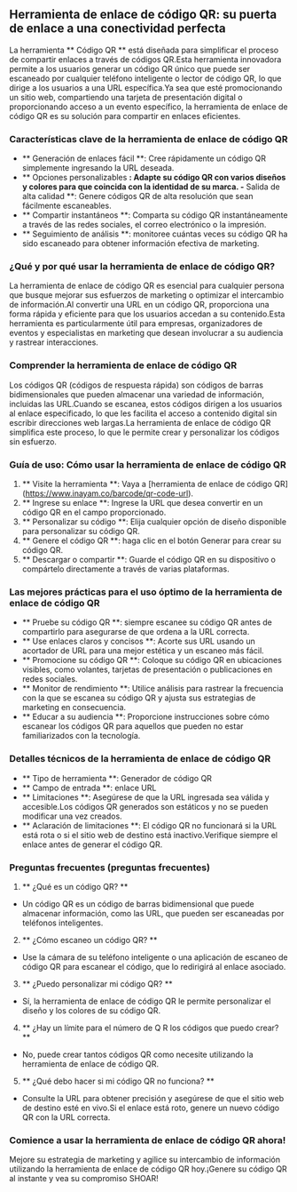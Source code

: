 ## Herramienta de enlace de código QR: su puerta de enlace a una conectividad perfecta

La herramienta ** Código QR ** está diseñada para simplificar el proceso de compartir enlaces a través de códigos QR.Esta herramienta innovadora permite a los usuarios generar un código QR único que puede ser escaneado por cualquier teléfono inteligente o lector de código QR, lo que dirige a los usuarios a una URL específica.Ya sea que esté promocionando un sitio web, compartiendo una tarjeta de presentación digital o proporcionando acceso a un evento específico, la herramienta de enlace de código QR es su solución para compartir en enlaces eficientes.

### Características clave de la herramienta de enlace de código QR
- ** Generación de enlaces fácil **: Cree rápidamente un código QR simplemente ingresando la URL deseada.
- ** Opciones personalizables **: Adapte su código QR con varios diseños y colores para que coincida con la identidad de su marca.
-** Salida de alta calidad **: Genere códigos QR de alta resolución que sean fácilmente escaneables.
- ** Compartir instantáneos **: Comparta su código QR instantáneamente a través de las redes sociales, el correo electrónico o la impresión.
- ** Seguimiento de análisis **: monitoree cuántas veces su código QR ha sido escaneado para obtener información efectiva de marketing.

### ¿Qué y por qué usar la herramienta de enlace de código QR?
La herramienta de enlace de código QR es esencial para cualquier persona que busque mejorar sus esfuerzos de marketing o optimizar el intercambio de información.Al convertir una URL en un código QR, proporciona una forma rápida y eficiente para que los usuarios accedan a su contenido.Esta herramienta es particularmente útil para empresas, organizadores de eventos y especialistas en marketing que desean involucrar a su audiencia y rastrear interacciones.

### Comprender la herramienta de enlace de código QR
Los códigos QR (códigos de respuesta rápida) son códigos de barras bidimensionales que pueden almacenar una variedad de información, incluidas las URL.Cuando se escanea, estos códigos dirigen a los usuarios al enlace especificado, lo que les facilita el acceso a contenido digital sin escribir direcciones web largas.La herramienta de enlace de código QR simplifica este proceso, lo que le permite crear y personalizar los códigos sin esfuerzo.

### Guía de uso: Cómo usar la herramienta de enlace de código QR
1. ** Visite la herramienta **: Vaya a [herramienta de enlace de código QR] (https://www.inayam.co/barcode/qr-code-url).
2. ** Ingrese su enlace **: Ingrese la URL que desea convertir en un código QR en el campo proporcionado.
3. ** Personalizar su código **: Elija cualquier opción de diseño disponible para personalizar su código QR.
4. ** Genere el código QR **: haga clic en el botón Generar para crear su código QR.
5. ** Descargar o compartir **: Guarde el código QR en su dispositivo o compártelo directamente a través de varias plataformas.

### Las mejores prácticas para el uso óptimo de la herramienta de enlace de código QR
- ** Pruebe su código QR **: siempre escanee su código QR antes de compartirlo para asegurarse de que ordena a la URL correcta.
- ** Use enlaces claros y concisos **: Acorte sus URL usando un acortador de URL para una mejor estética y un escaneo más fácil.
- ** Promocione su código QR **: Coloque su código QR en ubicaciones visibles, como volantes, tarjetas de presentación o publicaciones en redes sociales.
- ** Monitor de rendimiento **: Utilice análisis para rastrear la frecuencia con la que se escanea su código QR y ajusta sus estrategias de marketing en consecuencia.
- ** Educar a su audiencia **: Proporcione instrucciones sobre cómo escanear los códigos QR para aquellos que pueden no estar familiarizados con la tecnología.

### Detalles técnicos de la herramienta de enlace de código QR
- ** Tipo de herramienta **: Generador de código QR
- ** Campo de entrada **: enlace URL
- ** Limitaciones **: Asegúrese de que la URL ingresada sea válida y accesible.Los códigos QR generados son estáticos y no se pueden modificar una vez creados.
- ** Aclaración de limitaciones **: El código QR no funcionará si la URL está rota o si el sitio web de destino está inactivo.Verifique siempre el enlace antes de generar el código QR.

### Preguntas frecuentes (preguntas frecuentes)

1. ** ¿Qué es un código QR? **
- Un código QR es un código de barras bidimensional que puede almacenar información, como las URL, que pueden ser escaneadas por teléfonos inteligentes.

2. ** ¿Cómo escaneo un código QR? **
- Use la cámara de su teléfono inteligente o una aplicación de escaneo de código QR para escanear el código, que lo redirigirá al enlace asociado.

3. ** ¿Puedo personalizar mi código QR? **
- Sí, la herramienta de enlace de código QR le permite personalizar el diseño y los colores de su código QR.

4. ** ¿Hay un límite para el número de Q R los códigos que puedo crear? **
- No, puede crear tantos códigos QR como necesite utilizando la herramienta de enlace de código QR.

5. ** ¿Qué debo hacer si mi código QR no funciona? **
- Consulte la URL para obtener precisión y asegúrese de que el sitio web de destino esté en vivo.Si el enlace está roto, genere un nuevo código QR con la URL correcta.

### Comience a usar la herramienta de enlace de código QR ahora!
Mejore su estrategia de marketing y agilice su intercambio de información utilizando la herramienta de enlace de código QR hoy.¡Genere su código QR al instante y vea su compromiso SHOAR!